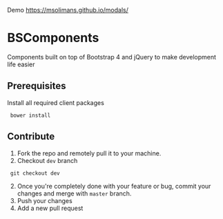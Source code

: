 Demo https://msolimans.github.io/modals/

# BSComponents

Components built on top of Bootstrap 4 and jQuery to make development life easier


## Prerequisites
Install all required client packages
```youtrack
 bower install
```  
 
## Contribute

1. Fork the repo and remotely pull it to your machine.
1. Checkout `dev` branch
```youtrack
 git checkout dev
```
2. Once you're completely done with your feature or bug, commit your changes and merge with `master` branch. 
3. Push your changes 
4. Add a new pull request
 

